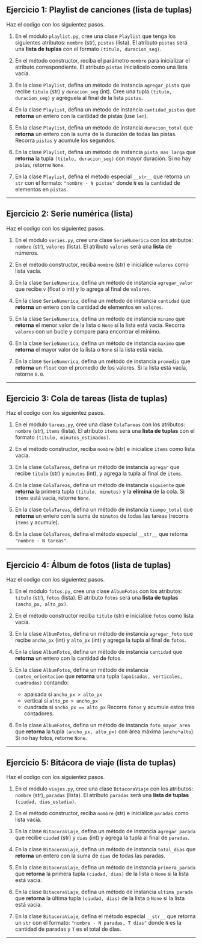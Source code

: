 
## Ejercicio 1: Playlist de canciones (lista de tuplas)

Haz el codigo con los siguientez pasos.

1. En el módulo `playlist.py`, cree una clase `Playlist` que tenga los siguientes atributos:
   `nombre` (str), `pistas` (lista).
   El atributo `pistas` será una **lista de tuplas** con el formato `(titulo, duracion_seg)`.

2. En el método constructor, reciba el parámetro `nombre` para inicializar el atributo correspondiente.
   El atributo `pistas` inicialícelo como una lista vacía.

3. En la clase `Playlist`, defina un método de instancia `agregar_pista` que recibe `titulo` (str) y `duracion_seg` (int).
   Cree una tupla `(titulo, duracion_seg)` y agréguela al final de la lista `pistas`.

4. En la clase `Playlist`, defina un método de instancia `cantidad_pistas` que **retorna** un entero con la cantidad de pistas (use `len`).

5. En la clase `Playlist`, defina un método de instancia `duracion_total` que **retorna** un entero con la suma de la duración de todas las pistas. Recorra `pistas` y acumule los segundos.

6. En la clase `Playlist`, defina un método de instancia `pista_mas_larga` que **retorna** la tupla `(titulo, duracion_seg)` con mayor duración.
   Si no hay pistas, retorne `None`.

7. En la clase `Playlist`, defina el método especial `__str__` que retorna un `str` con el formato: `"nombre - N pistas"` donde `N` es la cantidad de elementos en `pistas`.

---


## Ejercicio 2: Serie numérica (lista)

Haz el codigo con los siguientez pasos.

1. En el módulo `series.py`, cree una clase `SerieNumerica` con los atributos:
   `nombre` (str), `valores` (lista).
   El atributo `valores` será una **lista** de números.

2. En el método constructor, reciba `nombre` (str) e inicialice `valores` como lista vacía.

3. En la clase `SerieNumerica`, defina un método de instancia `agregar_valor` que recibe `v` (float o int) y lo agrega al final de `valores`.

4. En la clase `SerieNumerica`, defina un método de instancia `cantidad` que **retorna** un entero con la cantidad de elementos en `valores`.

5. En la clase `SerieNumerica`, defina un método de instancia `minimo` que **retorna** el menor valor de la lista o `None` si la lista está vacía.
   Recorra `valores` con un bucle y compare para encontrar el mínimo.

6. En la clase `SerieNumerica`, defina un método de instancia `maximo` que **retorna** el mayor valor de la lista o `None` si la lista está vacía.

7. En la clase `SerieNumerica`, defina un método de instancia `promedio` que **retorna** un `float` con el promedio de los valores.
   Si la lista está vacía, retorne `0.0`.

---

## Ejercicio 3: Cola de tareas (lista de tuplas)

Haz el codigo con los siguientez pasos.

1. En el módulo `tareas.py`, cree una clase `ColaTareas` con los atributos:
   `nombre` (str), `items` (lista).
   El atributo `items` será una **lista de tuplas** con el formato `(titulo, minutos_estimados)`.

2. En el método constructor, reciba `nombre` (str) e inicialice `items` como lista vacía.

3. En la clase `ColaTareas`, defina un método de instancia `agregar` que recibe `titulo` (str) y `minutos` (int), y agrega la tupla al final de `items`.

4. En la clase `ColaTareas`, defina un método de instancia `siguiente` que **retorna** la primera tupla `(titulo, minutos)` y la **elimina** de la cola.
   Si `items` está vacía, retorne `None`.

5. En la clase `ColaTareas`, defina un método de instancia `tiempo_total` que **retorna** un entero con la suma de `minutos` de todas las tareas (recorra `items` y acumule).

6. En la clase `ColaTareas`, defina el método especial `__str__` que retorna `"nombre - N tareas"`.

---

## Ejercicio 4: Álbum de fotos (lista de tuplas)

Haz el codigo con los siguientez pasos.

1. En el módulo `fotos.py`, cree una clase `AlbumFotos` con los atributos:
   `titulo` (str), `fotos` (lista).
   El atributo `fotos` será una **lista de tuplas** `(ancho_px, alto_px)`.

2. En el método constructor reciba `titulo` (str) e inicialice `fotos` como lista vacía.

3. En la clase `AlbumFotos`, defina un método de instancia `agregar_foto` que recibe `ancho_px` (int) y `alto_px` (int) y agrega la tupla al final de `fotos`.

4. En la clase `AlbumFotos`, defina un método de instancia `cantidad` que **retorna** un entero con la cantidad de fotos.

5. En la clase `AlbumFotos`, defina un método de instancia `conteo_orientacion` que **retorna** una tupla `(apaisadas, verticales, cuadradas)` contando:

   * apaisada si `ancho_px > alto_px`
   * vertical si `alto_px > ancho_px`
   * cuadrada si `ancho_px == alto_px`
     Recorra `fotos` y acumule estos tres contadores.

6. En la clase `AlbumFotos`, defina un método de instancia `foto_mayor_area` que **retorna** la tupla `(ancho_px, alto_px)` con área máxima (`ancho*alto`).
   Si no hay fotos, retorne `None`.

---

## Ejercicio 5: Bitácora de viaje (lista de tuplas)

Haz el codigo con los siguientez pasos.

1. En el módulo `viajes.py`, cree una clase `BitacoraViaje` con los atributos:
   `nombre` (str), `paradas` (lista).
   El atributo `paradas` será una **lista de tuplas** `(ciudad, dias_estadia)`.

2. En el método constructor, reciba `nombre` (str) e inicialice `paradas` como lista vacía.

3. En la clase `BitacoraViaje`, defina un método de instancia `agregar_parada` que recibe `ciudad` (str) y `dias` (int) y agrega la tupla al final de `paradas`.

4. En la clase `BitacoraViaje`, defina un método de instancia `total_dias` que **retorna** un entero con la suma de `dias` de todas las paradas.

5. En la clase `BitacoraViaje`, defina un método de instancia `primera_parada` que **retorna** la primera tupla `(ciudad, dias)` de la lista o `None` si la lista está vacía.

6. En la clase `BitacoraViaje`, defina un método de instancia `ultima_parada` que **retorna** la última tupla `(ciudad, dias)` de la lista o `None` si la lista está vacía.

7. En la clase `BitacoraViaje`, defina el método especial `__str__` que retorna un `str` con el formato:
   `"nombre - N paradas, T días"` donde `N` es la cantidad de paradas y `T` es el total de días.

---
